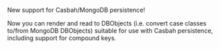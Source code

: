 New support for Casbah/MongoDB persistence!

Now you can render and read to DBObjects (i.e. convert case classes to/from MongoDB DBObjects)
suitable for use with Casbah persistence, including support for compound keys.

